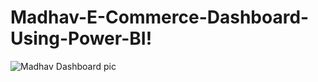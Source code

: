 # Madhav-E-Commerce-Dashboard-Using-Power-BI!
![Madhav Dashboard pic](https://github.com/mannugarg124146/Madhav-E-Commerce-Dashboard-Using-Power-BI/assets/110105064/b41abda3-186c-4559-bf77-5bd6786ddd86)
